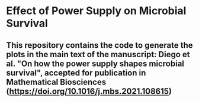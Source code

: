 # Effect of Power Supply on Microbial Survival
## This repository contains the code to generate the plots in the main text of the manuscript: Diego et al. "On how the power supply shapes microbial survival", accepted for publication in Mathematical Biosciences (https://doi.org/10.1016/j.mbs.2021.108615)

